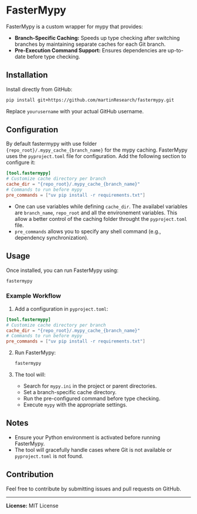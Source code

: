 # FasterMypy

FasterMypy is a custom wrapper for mypy that provides:

- **Branch-Specific Caching:** Speeds up type checking after switching branches by maintaining separate caches for each Git branch.
- **Pre-Execution Command Support:** Ensures dependencies are up-to-date before type checking.

## Installation

Install directly from GitHub:

```bash
pip install git+https://github.com/martinResearch/fastermypy.git
```

Replace `yourusername` with your actual GitHub username.

## Configuration

By default fastermypy with use folder  `{repo_root}/.mypy_cache_{branch_name}` for the mypy caching. 
FasterMypy uses the `pyproject.toml` file for configuration. Add the following section to configure it:

```toml
[tool.fastermypy]
# Customize cache directory per branch
cache_dir = "{repo_root}/.mypy_cache_{branch_name}" 
# Commands to run before mypy
pre_commands = ["uv pip install -r requirements.txt"]  
```

- One can use variables while defining `cache_dir`. The availabel variables are `branch_name`, `repo_root` and all the environement variables. This allow a better control of the caching folder throught the `pyproject.toml` file.
- `pre_commands` allows you to specify any shell command (e.g., dependency synchronization).

## Usage

Once installed, you can run FasterMypy using:

```bash
fastermypy
```

### Example Workflow

1. Add a configuration in `pyproject.toml`:

```toml
[tool.fastermypy]
# Customize cache directory per branch
cache_dir = "{repo_root}/.mypy_cache_{branch_name}" 
# Commands to run before mypy
pre_commands = ["uv pip install -r requirements.txt"]  
```

2. Run FasterMypy:

   ```bash
   fastermypy
   ```

3. The tool will:
   - Search for `mypy.ini` in the project or parent directories.
   - Set a branch-specific cache directory.
   - Run the pre-configured command before type checking.
   - Execute `mypy` with the appropriate settings.

## Notes

- Ensure your Python environment is activated before running FasterMypy.
- The tool will gracefully handle cases where Git is not available or `pyproject.toml` is not found.

## Contribution

Feel free to contribute by submitting issues and pull requests on GitHub.

---

**License:** MIT License
